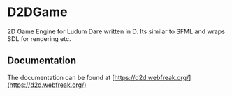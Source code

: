 # D2DGame
2D Game Engine for Ludum Dare written in D. Its similar to SFML and wraps SDL for rendering etc.

## Documentation
The documentation can be found at [https://d2d.webfreak.org/](https://d2d.webfreak.org/)
